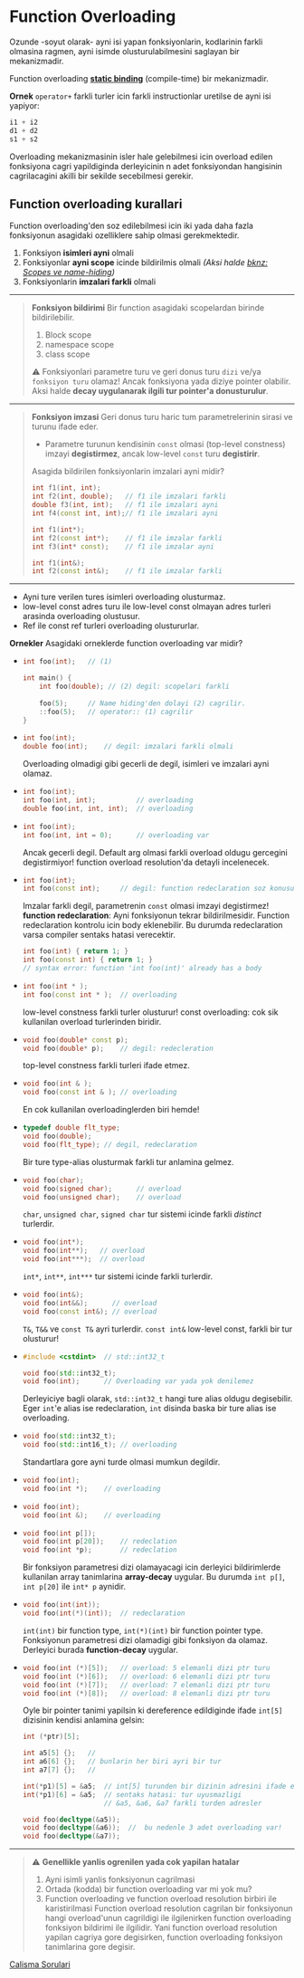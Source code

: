 # Function Overloading

Ozunde -soyut olarak- ayni isi yapan fonksiyonlarin, kodlarinin farkli olmasina ragmen, ayni isimde olusturulabilmesini saglayan bir mekanizmadir.

Function overloading [**static binding**](999_kavramlar.md#static-binding) (compile-time) bir mekanizmadir.

**Ornek**
`operator+` farkli turler icin farkli instructionlar uretilse de ayni isi yapiyor:
```C++
i1 + i2
d1 + d2
s1 + s2
```

Overloading mekanizmasinin isler hale gelebilmesi icin overload edilen fonksiyona cagri yapildiginda derleyicinin n adet fonksiyondan hangisinin cagrilacagini akilli bir sekilde secebilmesi gerekir.

## Function overloading kurallari
Function overloading'den soz edilebilmesi icin iki yada daha fazla fonksiyonun asagidaki ozelliklere sahip olmasi gerekmektedir.
1. Fonksiyon **isimleri ayni** olmali
2. Fonksiyonlar **ayni scope** icinde bildirilmis olmali
   *(Aksi halde [bknz: Scopes ve name-hiding](050_basics.md#scope))*
4. Fonksiyonlarin **imzalari farkli** olmali

----------
> **Fonksiyon bildirimi**
> Bir function asagidaki scopelardan birinde bildirilebilir.
> 1. Block scope
> 2. namespace scope
> 3. class scope
> 
> :warning: 
> Fonksiyonlari parametre turu ve geri donus turu `dizi` ve/ya `fonksiyon turu` olamaz! Ancak fonksiyona yada diziye pointer olabilir. Aksi halde **decay uygulanarak ilgili tur pointer'a donusturulur**.
> 

----------
> **Fonksiyon imzasi**
> Geri donus turu haric tum parametrelerinin sirasi ve turunu ifade eder.
> 
> * Parametre turunun kendisinin `const` olmasi (top-level constness) imzayi **degistirmez**, ancak low-level `const` turu **degistirir**.
> 
> Asagida bildirilen fonksiyonlarin imzalari ayni midir?
> ```C++
> int f1(int, int); 
> int f2(int, double);   // f1 ile imzalari farkli
> double f3(int, int);   // f1 ile imzalari ayni
> int f4(const int, int);// f1 ile imzalari ayni
> ```
> ```C++
> int f1(int*);
> int f2(const int*);    // f1 ile imzalar farkli 
> int f3(int* const);    // f1 ile imzalar ayni
> ```
> ```C++
> int f1(int&);
> int f2(const int&);    // f1 ile imzalar farkli
> ```
----------

* Ayni ture verilen tures isimleri overloading olusturmaz.
* low-level const adres turu ile low-level const olmayan adres turleri arasinda overloading olustusur.
* Ref ile const ref turleri overloading olustururlar.

**Ornekler**
Asagidaki orneklerde function overloading var midir? 

* ```C++
  int foo(int);   // (1)
  
  int main() {
      int foo(double); // (2) degil: scopelari farkli
      
      foo(5);     // Name hiding'den dolayi (2) cagrilir.
      ::foo(5);   // operator:: (1) cagrilir
  }
  ```

* ```C++
  int foo(int);
  double foo(int);    // degil: imzalari farkli olmali
  ```
  Overloading olmadigi gibi gecerli de degil, isimleri ve imzalari ayni olamaz.

* ```C++
  int foo(int);
  int foo(int, int);          // overloading
  double foo(int, int, int);  // overloading
  ```

* ```C++
  int foo(int);
  int foo(int, int = 0);      // overloading var
  ```
  Ancak gecerli degil. Default arg olmasi farkli overload oldugu gercegini degistirmiyor! function overload resolution'da detayli incelenecek.
  

* ```C++
  int foo(int);
  int foo(const int);     // degil: function redeclaration soz konusu
  ```
  Imzalar farkli degil, parametrenin `const` olmasi imzayi degistirmez!
  **function redeclaration**: Ayni fonksiyonun tekrar bildirilmesidir. Function redeclaration kontrolu icin body eklenebilir. Bu durumda redeclaration varsa compiler sentaks hatasi verecektir.
  ```C++
  int foo(int) { return 1; }
  int foo(const int) { return 1; }  
  // syntax error: function 'int foo(int)' already has a body
  ```


* ```C++
  int foo(int * );
  int foo(const int * );  // overloading
  ```
  low-level constness farkli turler olusturur! const overloading: cok sik kullanilan overload turlerinden biridir.


* ```C++
  void foo(double* const p);
  void foo(double* p);    // degil: redecleration
  ```
  top-level constness farkli turleri ifade etmez.


* ```C++
  void foo(int & );
  void foo(const int & ); // overloading
  ```
  En cok kullanilan overloadinglerden biri hemde!


* ```C++
  typedef double flt_type;
  void foo(double);
  void foo(flt_type); // degil, redeclaration
  ```
  Bir ture type-alias olusturmak farkli tur anlamina gelmez.


* ```C++
  void foo(char);
  void foo(signed char);      // overload
  void foo(unsigned char);    // overload
  ```
  `char`, `unsigned char`, `signed char` tur sistemi icinde farkli *distinct* turlerdir.

* ```C++
  void foo(int*);
  void foo(int**);   // overload
  void foo(int***);  // overload 
  ```
  `int*`, `int**`, `int***` tur sistemi icinde farkli turlerdir.
  
  
* ```C++
  void foo(int&);
  void foo(int&&);      // overload
  void foo(const int&); // overload
  ```
  `T&`, `T&&` ve `const T&` ayri turlerdir. `const int&` low-level const, farkli bir tur olusturur!
  
* ```C++
  #include <cstdint>  // std::int32_t
  
  void foo(std::int32_t);
  void foo(int);      // Overloading var yada yok denilemez
  ```
  Derleyiciye bagli olarak, `std::int32_t` hangi ture alias oldugu degisebilir.
  Eger `int`'e alias ise redeclaration, `int` disinda baska bir ture alias ise overloading.

* ```C++
  void foo(std::int32_t);
  void foo(std::int16_t); // overloading
  ```
  Standartlara gore ayni turde olmasi mumkun degildir.
  
  
* ```C++
  void foo(int);
  void foo(int *);    // overloading
  ```

* ```C++
  void foo(int);
  void foo(int &);    // overloading
  ```

* ```C++
  void foo(int p[]);
  void foo(int p[20]);    // redeclation
  void foo(int *p);       // redeclation
  ```
  Bir fonksiyon parametresi dizi olamayacagi icin derleyici bildirimlerde kullanilan array tanimlarina **array-decay** uygular.
  Bu durumda `int p[]`, `int p[20]` ile `int* p` aynidir.

* ```C++
  void foo(int(int));
  void foo(int(*)(int));  // redeclaration
  ```
  `int(int)` bir function type, `int(*)(int)` bir function pointer type. Fonksiyonun parametresi dizi olamadigi gibi fonksiyon da olamaz. Derleyici burada **function-decay** uygular.
  
* ```C++
  void foo(int (*)[5]);   // overload: 5 elemanli dizi ptr turu
  void foo(int (*)[6]);   // overload: 6 elemanli dizi ptr turu
  void foo(int (*)[7]);   // overload: 7 elemanli dizi ptr turu
  void foo(int (*)[8]);   // overload: 8 elemanli dizi ptr turu
  ```
  Oyle bir pointer tanimi yapilsin ki dereference edildiginde ifade `int[5]` dizisinin kendisi anlamina gelsin:
  ```C++
  int (*ptr)[5];
  ```
  ```C++
  int a5[5] {};   //
  int a6[6] {};   // bunlarin her biri ayri bir tur
  int a7[7] {};   //
  
  int(*p1)[5] = &a5;  // int[5] turunden bir dizinin adresini ifade eden bir pointer
  int(*p1)[6] = &a5;  // sentaks hatasi: tur uyusmazligi
                      // &a5, &a6, &a7 farkli turden adresler
  
  void foo(decltype(&a5));  
  void foo(decltype(&a6));  //  bu nedenle 3 adet overloading var!
  void foo(decltype(&a7));
  ```










<!--  -->

--------------

> :warning: 
> **Genellikle yanlis ogrenilen yada cok yapilan hatalar**  
> 1. Ayni isimli yanlis fonksiyonun cagrilmasi
> 2. Ortada (kodda) bir function overloading var mi yok mu?
> 3. Function overloading ve function overload resolution birbiri ile karistirilmasi
>    Function overload resolution cagrilan bir fonksiyonun hangi overload'unun cagrildigi ile ilgilenirken function overloading fonksiyon bildirimi ile ilgilidir.
>    Yani function overload resolution yapilan cagriya gore degisirken, function overloading fonksiyon tanimlarina gore degisir.

[Calisma Sorulari](hw/140_function_overloading/)